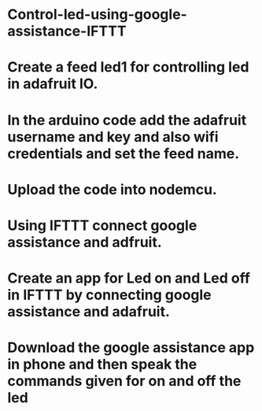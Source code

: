 # Control-led-using-google-assistance-IFTTT
# Create a feed led1 for controlling led in adafruit IO.
# In the arduino code add the adafruit username and key and also wifi credentials and set the feed name.
# Upload the code into nodemcu.
# Using IFTTT connect google assistance and adfruit.
# Create an app for Led on and Led off in IFTTT by connecting google assistance and adafruit.
# Download the google assistance app in phone and then speak the commands given for on and off the led

